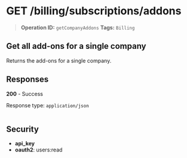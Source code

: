 # GET /billing/subscriptions/addons

> **Operation ID:** `getCompanyAddons`
> **Tags:** `Billing`

## Get all add-ons for a single company

Returns the add-ons for a single company.

## Responses

**200** - Success

Response type: `application/json`

```

```


## Security

- **api_key**
- **oauth2**: users:read